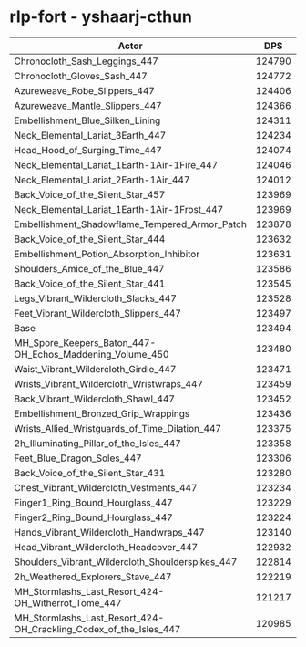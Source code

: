 # rlp-fort - yshaarj-cthun
| Actor | DPS | Increase |
|---|:---:|:---:|
|Chronocloth_Sash_Leggings_447|124790|1.05%|
|Chronocloth_Gloves_Sash_447|124772|1.03%|
|Azureweave_Robe_Slippers_447|124406|0.74%|
|Azureweave_Mantle_Slippers_447|124366|0.71%|
|Embellishment_Blue_Silken_Lining|124311|0.66%|
|Neck_Elemental_Lariat_3Earth_447|124234|0.60%|
|Head_Hood_of_Surging_Time_447|124074|0.47%|
|Neck_Elemental_Lariat_1Earth-1Air-1Fire_447|124046|0.45%|
|Neck_Elemental_Lariat_2Earth-1Air_447|124012|0.42%|
|Back_Voice_of_the_Silent_Star_457|123969|0.38%|
|Neck_Elemental_Lariat_1Earth-1Air-1Frost_447|123969|0.38%|
|Embellishment_Shadowflame_Tempered_Armor_Patch|123878|0.31%|
|Back_Voice_of_the_Silent_Star_444|123632|0.11%|
|Embellishment_Potion_Absorption_Inhibitor|123631|0.11%|
|Shoulders_Amice_of_the_Blue_447|123586|0.07%|
|Back_Voice_of_the_Silent_Star_441|123545|0.04%|
|Legs_Vibrant_Wildercloth_Slacks_447|123528|0.03%|
|Feet_Vibrant_Wildercloth_Slippers_447|123497|0.00%|
|Base|123494|0.00%|
|MH_Spore_Keepers_Baton_447-OH_Echos_Maddening_Volume_450|123480|-0.01%|
|Waist_Vibrant_Wildercloth_Girdle_447|123471|-0.02%|
|Wrists_Vibrant_Wildercloth_Wristwraps_447|123459|-0.03%|
|Back_Vibrant_Wildercloth_Shawl_447|123452|-0.03%|
|Embellishment_Bronzed_Grip_Wrappings|123436|-0.05%|
|Wrists_Allied_Wristguards_of_Time_Dilation_447|123375|-0.10%|
|2h_Illuminating_Pillar_of_the_Isles_447|123358|-0.11%|
|Feet_Blue_Dragon_Soles_447|123306|-0.15%|
|Back_Voice_of_the_Silent_Star_431|123280|-0.17%|
|Chest_Vibrant_Wildercloth_Vestments_447|123234|-0.21%|
|Finger1_Ring_Bound_Hourglass_447|123229|-0.21%|
|Finger2_Ring_Bound_Hourglass_447|123224|-0.22%|
|Hands_Vibrant_Wildercloth_Handwraps_447|123140|-0.29%|
|Head_Vibrant_Wildercloth_Headcover_447|122932|-0.46%|
|Shoulders_Vibrant_Wildercloth_Shoulderspikes_447|122814|-0.55%|
|2h_Weathered_Explorers_Stave_447|122219|-1.03%|
|MH_Stormlashs_Last_Resort_424-OH_Witherrot_Tome_447|121217|-1.84%|
|MH_Stormlashs_Last_Resort_424-OH_Crackling_Codex_of_the_Isles_447|120985|-2.03%|
